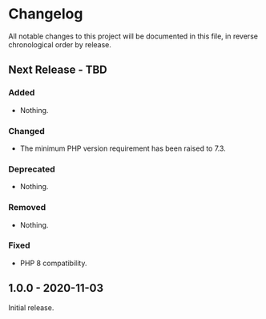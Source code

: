 # Changelog

All notable changes to this project will be documented in this file, in reverse chronological order by release.

## Next Release - TBD

### Added

- Nothing.

### Changed

- The minimum PHP version requirement has been raised to 7.3.

### Deprecated

- Nothing.

### Removed

- Nothing.

### Fixed

- PHP 8 compatibility.

## 1.0.0 - 2020-11-03

Initial release.
